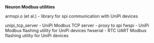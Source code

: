 **Neuron Modbus utilities**

armspi.o (et al.) 	- library for spi communication with UniPi devices

unipi_tcp_server 	- UniPi Modbus TCP server - proxy to spi
fwspi				- UniPi Modbus flashing utility for UniPi devices
fwserial			- RTC UART Modbus flashing utility for UniPi devices

